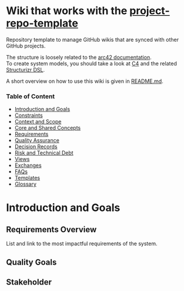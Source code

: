 # Wiki that works with the [project-repo-template](https://github.com/mhatzl/project-repo-template)

Repository template to manage GitHub wikis that are synced with other GitHub projects.

The structure is loosely related to the [arc42 documentation](https://docs.arc42.org/home/).\
To create system models, you should take a look at [C4](https://c4model.com/) and the related [Structurizr DSL](https://structurizr.com/).

A short overview on how to use this wiki is given in [README.md](README.md).

### Table of Content

- [Introduction and Goals](#introduction-and-goals)
- [Constraints](2-Constraints.md)
- [Context and Scope](3-Context-and-Scope.md)
- [Core and Shared Concepts](4-Core-and-Shared-Concepts.md)
- [Requirements](5-Requirements/5-Requirements.md)
- [Quality Assurance](6-Quality-Assurance.md)
- [Decision Records](7-Decision-Records/7-Decision-Records.md)
- [Risk and Technical Debt](8-Risk-and-Technical-Debt.md)
- [Views](9-Views/9-Views.md)
- [Exchanges](Exchanges/Exchanges.md)
- [FAQs](FAQs.md)
- [Templates](Templates/Templates.md)
- [Glossary](Glossary.md)

# Introduction and Goals



## Requirements Overview

List and link to the most impactful requirements of the system.

## Quality Goals



## Stakeholder

